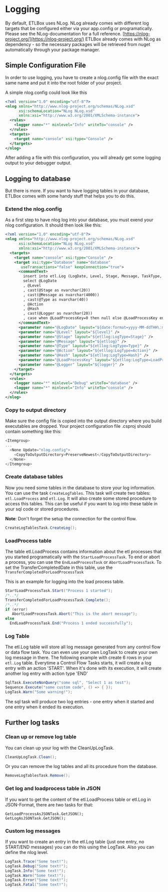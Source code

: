 # Logging 

By default, ETLBox uses NLog. NLog already comes with different log targets that be configured either via your app.config or programatically. 
Please see the NLog-documentation for a full reference. [https://nlog-project.org/](https://nlog-project.org/)
ETLBox already comes with NLog as dependency - so the necessary packages will be retrieved from nuget automatically through your package manager. 

## Simple Configuration File

In order to use logging, you have to create a nlog.config file with the exact same name and put it into the root folder of your project. 

A simple nlog.config could look like this

```xml
<?xml version="1.0" encoding="utf-8"?>
<nlog xmlns="http://www.nlog-project.org/schemas/NLog.xsd"
      xsi:schemaLocation="NLog NLog.xsd"
      xmlns:xsi="http://www.w3.org/2001/XMLSchema-instance">
  <rules>
    <logger name="*" minlevel="Info" writeTo="console" />
  </rules>
  <targets>
    <target name="console" xsi:type="Console" />     
  </targets>
</nlog>
```

After adding a file with this configuration, you will already get some logging output to your debugger output. 

## Logging to database

But there is more. If you want to have logging tables in your database, ETLBox comes with some handy stuff that helps you to do this. 

### Extend the nlog.config

As a first step to have nlog log into your database, you must exend your nlog configuration. It should then look like this:

```xml
<?xml version="1.0" encoding="utf-8"?>
<nlog xmlns="http://www.nlog-project.org/schemas/NLog.xsd"
      xsi:schemaLocation="NLog NLog.xsd"
      xmlns:xsi="http://www.w3.org/2001/XMLSchema-instance">
  <targets>
    <target name="console" xsi:type="Console" />  
    <target xsi:type="Database" name="database"
       useTransactions="false" keepConnection="true">
      <commandText>
        insert into etl.Log (LogDate, Level, Stage, Message, TaskType, TaskAction, TaskHash, Source, LoadProcessKey)
        select @LogDate
        , @Level
        , cast(@Stage as nvarchar(20))
        , cast(@Message as nvarchar(4000))
        , cast(@Type as nvarchar(40))
        , @Action
        , @Hash
        , cast(@Logger as nvarchar(20))
        , case when @LoadProcessKey=0 then null else @LoadProcessKey end
      </commandText>
      <parameter name="@LogDate" layout="${date:format=yyyy-MM-ddTHH\:mm\:ss.fff}" />
      <parameter name="@Level" layout="${level}" />
      <parameter name="@Stage" layout="${etllog:LogType=Stage}" />
      <parameter name="@Message" layout="${etllog}" />
      <parameter name="@Type" layout="${etllog:LogType=Type}" />
      <parameter name="@Action" layout="${etllog:LogType=Action}" />
      <parameter name="@Hash" layout="${etllog:LogType=Hash}" />
      <parameter name="@LoadProcessKey" layout="${etllog:LogType=LoadProcessKey}" />
      <parameter name="@Logger" layout="${logger}" />
    </target>
  </targets>
  <rules>
    <logger name="*" minlevel="Debug" writeTo="database" />
    <logger name="*" minlevel="Info" writeTo="console" />
  </rules>
</nlog>
```
### Copy to output directory

Make sure the config file is copied into the output directory where you build executables are dropped. Your project configuration file .csproj should contain something like this:

```C#
<Itemgroup>
...
  <None Update="nlog.config">
    <CopyToOutputDirectory>PreserveNewest</CopyToOutputDirectory>
  </None>
</Itemgroup>
```

### Create database tables

Now you need some tables in the database to store your log information.
You can use the task `CreateLogTables`. This task will create two tables: 
`etl.LoadProcess` and `etl.Log`.
It will also create some stored procedure to access this tables. This can be useful if you want
to log into these table in your sql code or stored procedures.

**Note**: Don't forget the setup the connection for the control flow.

```C#
CreateLogTablesTask.CreateLog();
```

### LoadProcess table

The table etl.LoadProcess contains information about the etl processes that you started programatically with the `StartLoadProcessTask`.
To end or abort a process, you can use the `EndLoadProcessTask` or `AbortLoadProcessTask`. To set the TransferCompletedDate in this table, use
the `TransferCompletedForLoadProcessTask`

This is an example for logging into the load process table.

```C#
StartLoadProcessTask.Start("Process 1 started");
/*..*/
TransferCompletedForLoadProcessTask.Complete();
/*..*/
if (error)
   AbortLoadProcessTask.Abort("This is the abort message");
else 
  EndLoadProcessTask.End("Process 1 ended successfully");
```

### Log Table

The etl.Log table will store all log message generated from any control flow or data flow task. 
You can even use your own LogTask to create your own log message in there.
The following example with create 6 rows in your `etl.Log` table. Everytime a Control Flow Tasks starts, it will create a log entry with an action
'START'. When it's done with its execution, it will create another log entry with action type 'END'

```C#
SqlTask.ExecuteNonQuery("some sql", "Select 1 as test");
Sequence.Execute("some custom code", () => { });
LogTask.Warn("Some warning!");
```

The sql task will produce two log entries - one entry when it started and one entry when it ended its execution.

## Further log tasks

### Clean up or remove log table

You can clean up your log with the CleanUpLogTask. 

```C#
CleanUpLogTask.Clean();
```

Or you can remove the log tables and all its procedure from the database. 

```C#
RemoveLogTablesTask.Remove();
```

### Get log and loadprocess table in JSON

If you want to get the content of the etl.LoadProcess table or etl.Log in JSON-Format, there are two tasks for that:

```
GetLoadProcessAsJSONTask.GetJSON();
GetLogAsJSONTask.GetJSON();
```

### Custom log messages

If you want to create an entry in the etl.Log table (just one entry, no START/END messages) you can do this using the LogTask. 
Also you can define the nlog level. 

```C#
LogTask.Trace("Some text!");
LogTask.Debug("Some text!");
LogTask.Info("Some text!");
LogTask.Warn("Some text!");
LogTask.Error("Some text!");
LogTask.Fatal("Some text!");
```
